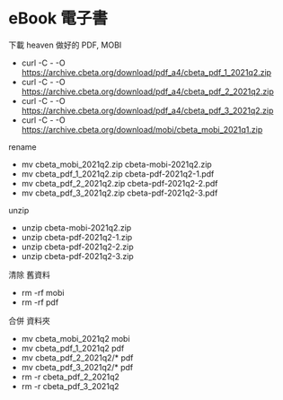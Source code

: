 # eBook 電子書

下載 heaven 做好的 PDF, MOBI

* curl -C - -O https://archive.cbeta.org/download/pdf_a4/cbeta_pdf_1_2021q2.zip
* curl -C - -O https://archive.cbeta.org/download/pdf_a4/cbeta_pdf_2_2021q2.zip
* curl -C - -O https://archive.cbeta.org/download/pdf_a4/cbeta_pdf_3_2021q2.zip
* curl -C - -O https://archive.cbeta.org/download/mobi/cbeta_mobi_2021q1.zip

rename

* mv cbeta_mobi_2021q2.zip cbeta-mobi-2021q2.zip
* mv cbeta_pdf_1_2021q2.zip cbeta-pdf-2021q2-1.pdf
* mv cbeta_pdf_2_2021q2.zip cbeta-pdf-2021q2-2.pdf
* mv cbeta_pdf_3_2021q2.zip cbeta-pdf-2021q2-3.pdf

unzip

* unzip cbeta-mobi-2021q2.zip
* unzip cbeta-pdf-2021q2-1.zip
* unzip cbeta-pdf-2021q2-2.zip
* unzip cbeta-pdf-2021q2-3.zip

清除 舊資料

* rm -rf mobi
* rm -rf pdf

合併 資料夾

* mv cbeta_mobi_2021q2 mobi
* mv cbeta_pdf_1_2021q2 pdf
* mv cbeta_pdf_2_2021q2/* pdf
* mv cbeta_pdf_3_2021q2/* pdf
* rm -r cbeta_pdf_2_2021q2
* rm -r cbeta_pdf_3_2021q2
